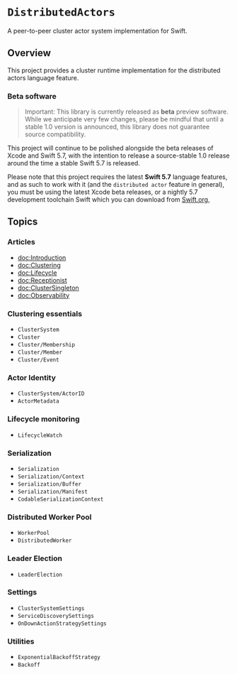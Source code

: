 # ``DistributedActors``

A peer-to-peer cluster actor system implementation for Swift.

## Overview

This project provides a cluster runtime implementation for the distributed actors language feature.

### Beta software

> Important: This library is currently released as **beta** preview software. While we anticipate very few changes, please be mindful that until a stable 1.0 version is announced, this library does not guarantee source compatibility.

This project will continue to be polished alongside the beta releases of Xcode and Swift 5.7, with the intention to release a source-stable 1.0 release around the time a stable Swift 5.7 is released. 

Please note that this project requires the latest **Swift 5.7** language features, and as such to work with it (and the `distributed actor` feature in general), you must be using the latest Xcode beta releases, or a nightly 5.7 development toolchain Swift which you can download from [Swift.org](https://swift.org/download/#snapshots),

## Topics

### Articles

- <doc:Introduction>
- <doc:Clustering>
- <doc:Lifecycle>
- <doc:Receptionist>
- <doc:ClusterSingleton>
- <doc:Observability>

<!--### Tutorials -->

### Clustering essentials 

- ``ClusterSystem``
- ``Cluster``
- ``Cluster/Membership``
- ``Cluster/Member``
- ``Cluster/Event``
 
### Actor Identity

- ``ClusterSystem/ActorID`` 
- ``ActorMetadata``


### Lifecycle monitoring

- ``LifecycleWatch``

### Serialization

- ``Serialization``
- ``Serialization/Context``
- ``Serialization/Buffer``
- ``Serialization/Manifest``
- ``CodableSerializationContext``

### Distributed Worker Pool

- ``WorkerPool``
- ``DistributedWorker``

### Leader Election

- ``LeaderElection``

### Settings

- ``ClusterSystemSettings``
- ``ServiceDiscoverySettings``
- ``OnDownActionStrategySettings``

### Utilities

- ``ExponentialBackoffStrategy``
- ``Backoff``
